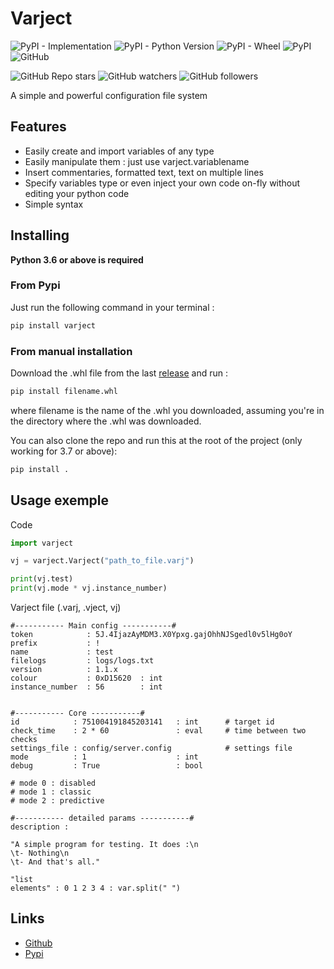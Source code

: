 # Varject

![PyPI - Implementation](https://img.shields.io/pypi/implementation/varject)
![PyPI - Python Version](https://img.shields.io/pypi/pyversions/varject)
![PyPI - Wheel](https://img.shields.io/pypi/wheel/varject)
![PyPI](https://img.shields.io/pypi/v/varject)
![GitHub](https://img.shields.io/github/license/kyrela/varject)

![GitHub Repo stars](https://img.shields.io/github/stars/kyrela/varject?style=social)
![GitHub watchers](https://img.shields.io/github/watchers/kyrela/varject?style=social)
![GitHub followers](https://img.shields.io/github/followers/kyrela?style=social)

A simple and powerful configuration file system


## Features

- Easily create and import variables of any type
- Easily manipulate them : just use varject.variablename
- Insert commentaries, formatted text, text on multiple lines
- Specify variables type or even inject your own code on-fly without editing your python code
- Simple syntax

## Installing

**Python 3.6 or above is required**

### From Pypi

Just run the following command in your terminal :

```bash
pip install varject
```

### From manual installation

Download the .whl file from the last [release](https://github.com/Kyrela/varject/releases/) and run :
```bash
pip install filename.whl
```

where filename is the name of the .whl you downloaded, assuming you're in the directory where the .whl was downloaded.

You can also clone the repo and run this at the root of the project (only working for 3.7 or above):
```bash
pip install .
```

## Usage exemple

Code

```python
import varject

vj = varject.Varject("path_to_file.varj")

print(vj.test)
print(vj.mode * vj.instance_number)
```

Varject file (.varj, .vject, vj)

```
#----------- Main config -----------#
token            : 5J.4IjazAyMDM3.X0Ypxg.gajOhhNJSgedl0v5lHg0oY
prefix           : !
name             : test
filelogs         : logs/logs.txt
version          : 1.1.x
colour           : 0xD15620  : int
instance_number  : 56        : int


#----------- Core -----------#
id            : 751004191845203141   : int      # target id
check_time    : 2 * 60               : eval     # time between two checks
settings_file : config/server.config            # settings file
mode          : 1                    : int
debug         : True                 : bool

# mode 0 : disabled
# mode 1 : classic
# mode 2 : predictive

#----------- detailed params -----------#
description :

"A simple program for testing. It does :\n
\t- Nothing\n
\t- And that's all."

"list
elements" : 0 1 2 3 4 : var.split(" ") 
```

## Links

- [Github](https://github.com/Kyrela/varject)
- [Pypi](https://pypi.org/project/varject/)
